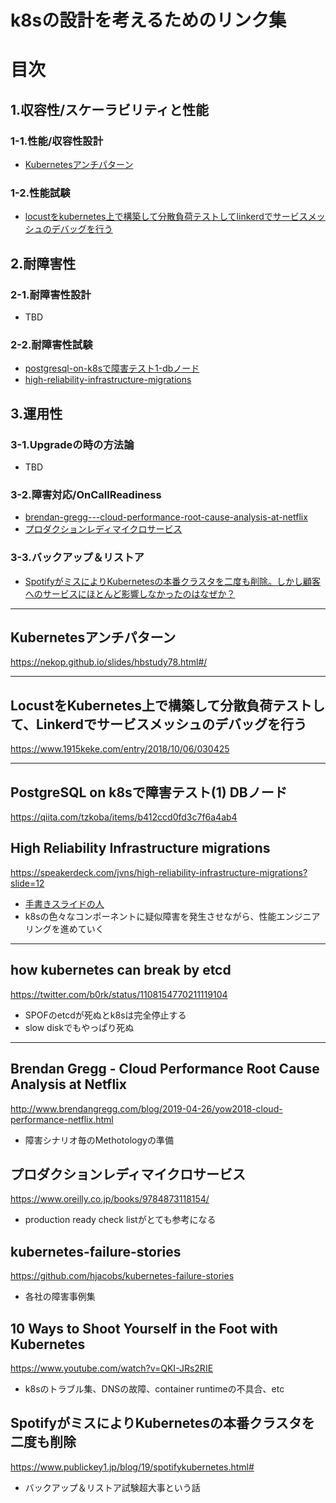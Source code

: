 # k8sの設計を考えるためのリンク集

# 目次
## 1.収容性/スケーラビリティと性能
### 1-1.性能/収容性設計
- [Kubernetesアンチパターン](#Kubernetesアンチパターン)

### 1-2.性能試験
- [locustをkubernetes上で構築して分散負荷テストしてlinkerdでサービスメッシュのデバッグを行う](#locustをkubernetes上で構築して分散負荷テストしてlinkerdでサービスメッシュのデバッグを行う)


## 2.耐障害性
### 2-1.耐障害性設計
- TBD

### 2-2.耐障害性試験
- [postgresql-on-k8sで障害テスト1-dbノード](#postgresql-on-k8sで障害テスト1-dbノード)
- [high-reliability-infrastructure-migrations](#high-reliability-infrastructure-migrations)

## 3.運用性
### 3-1.Upgradeの時の方法論
- TBD

### 3-2.障害対応/OnCallReadiness
- [brendan-gregg---cloud-performance-root-cause-analysis-at-netflix](#brendan-gregg---cloud-performance-root-cause-analysis-at-netflix)
- [プロダクションレディマイクロサービス](#プロダクションレディマイクロサービス)

### 3-3.バックアップ＆リストア
- [SpotifyがミスによりKubernetesの本番クラスタを二度も削除。しかし顧客へのサービスにほとんど影響しなかったのはなぜか？](#SpotifyがミスによりKubernetesの本番クラスタを二度も削除)
---

## Kubernetesアンチパターン
https://nekop.github.io/slides/hbstudy78.html#/

---

## LocustをKubernetes上で構築して分散負荷テストして、Linkerdでサービスメッシュのデバッグを行う
https://www.1915keke.com/entry/2018/10/06/030425

---
## PostgreSQL on k8sで障害テスト(1) DBノード
https://qiita.com/tzkoba/items/b412ccd0fd3c7f6a4ab4

## High Reliability Infrastructure migrations 
https://speakerdeck.com/jvns/high-reliability-infrastructure-migrations?slide=12

- [手書きスライドの人](https://jvns.ca/)
- k8sの色々なコンポーネントに疑似障害を発生させながら、性能エンジニアリングを進めていく

---
## how kubernetes can break by etcd
https://twitter.com/b0rk/status/1108154770211119104
- SPOFのetcdが死ぬとk8sは完全停止する
- slow diskでもやっぱり死ぬ

---
## Brendan Gregg - Cloud Performance Root Cause Analysis at Netflix
http://www.brendangregg.com/blog/2019-04-26/yow2018-cloud-performance-netflix.html

- 障害シナリオ毎のMethotologyの準備

## プロダクションレディマイクロサービス
https://www.oreilly.co.jp/books/9784873118154/

- production ready check listがとても参考になる

## kubernetes-failure-stories
https://github.com/hjacobs/kubernetes-failure-stories

- 各社の障害事例集

## 10 Ways to Shoot Yourself in the Foot with Kubernetes
https://www.youtube.com/watch?v=QKI-JRs2RIE

- k8sのトラブル集、DNSの故障、container runtimeの不具合、etc

## SpotifyがミスによりKubernetesの本番クラスタを二度も削除
https://www.publickey1.jp/blog/19/spotifykubernetes.html#

- バックアップ＆リストア試験超大事という話
